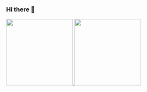 ### Hi there 👋

<p align="left">
<a href="https://github.com/salmashafirak">
  <img height="180em" src="https://github-readme-stats-eight-theta.vercel.app/api?username=salmashafirak&show_icons=true&theme=algolia&include_all_commits=true&count_private=true"/>
  <img height="180em" src="https://github-readme-stats-eight-theta.vercel.app/api/top-langs/?username=salmashafirak&layout=compact&langs_count=8&theme=algolia"/>
</a>
</p>

<!--
**salmashafirak/salmashafirak** is a ✨ _special_ ✨ repository because its `README.md` (this file) appears on your GitHub profile.

Here are some ideas to get you started:

- 🔭 I’m currently working on ...
- 🌱 I’m currently learning ...
- 👯 I’m looking to collaborate on ...
- 🤔 I’m looking for help with ...
- 💬 Ask me about ...
- 📫 How to reach me: ...
- 😄 Pronouns: ...
- ⚡ Fun fact: ...
-->
